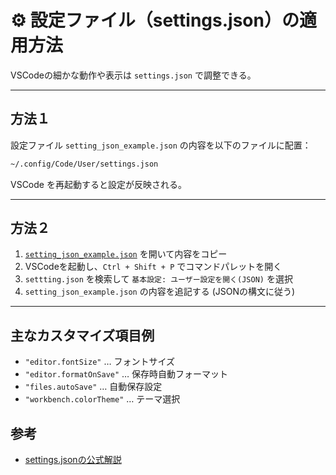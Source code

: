 # ⚙️ 設定ファイル（settings.json）の適用方法

VSCodeの細かな動作や表示は `settings.json` で調整できる。

---

## 方法１
<!-- TODO 上書きせずにいける方法調査 -->
設定ファイル `setting_json_example.json` の内容を以下のファイルに配置：

```bash
~/.config/Code/User/settings.json
```

VSCode を再起動すると設定が反映される。

---

## 方法２

1. [`setting_json_example.json`](./setting_json_example.json) を開いて内容をコピー
2. VSCodeを起動し、`Ctrl + Shift + P` でコマンドパレットを開く
3. `settting.json` を検索して `基本設定: ユーザー設定を開く(JSON)` を選択
4. `setting_json_example.json` の内容を追記する (JSONの構文に従う)

---

## 主なカスタマイズ項目例
<!-- TODO 表作成 -->
- `"editor.fontSize"` … フォントサイズ
- `"editor.formatOnSave"` … 保存時自動フォーマット
- `"files.autoSave"` … 自動保存設定
- `"workbench.colorTheme"` … テーマ選択

## 参考
<!-- TODO リンク見直し -->
- [settings.jsonの公式解説](https://code.visualstudio.com/docs/getstarted/keybindings)